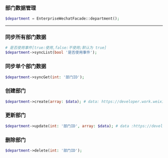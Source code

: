 ### 部门数据管理
```php
$department = EnterpriseWechatFacade::department();
```
---
### 同步所有部门数据
```php
# 是否使用事件[true:使用,false:不使用;默认为 true]
$department->syncList(bool '是否使用事件');  
```

### 同步单个部门数据
```php
$department->syncGet(int: '部门ID');
```

### 创建部门
```php
$department->create(array: $data); # data: https://developer.work.weixin.qq.com/document/path/90205
```

### 更新部门
```php
$department->update(int: '部门ID', array: $data); # data :https://developer.work.weixin.qq.com/document/path/90206
```

### 删除部门
```php
$department->delete(int: '部门ID');
```
